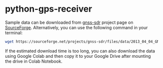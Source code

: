 # python-gps-receiver

Sample data can be downloaded from [gnss-sdr](https://github.com/gnss-sdr/gnss-sdr) project page on [SourceForge](https://sourceforge.net/projects/gnss-sdr/files/data/). Alternatively, you can use the following command in your terminal:<br/>
```bash
wget https://sourceforge.net/projects/gnss-sdr/files/data/2013_04_04_GNSS_SIGNAL_at_CTTC_SPAIN.tar.gz
```
If the estimated download time is too long, you can also download the data using Google Colab and then copy it to your Google Drive after mounting the drive in Colab Notebook.
